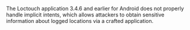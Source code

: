 The Loctouch application 3.4.6 and earlier for Android does not properly handle implicit intents, which allows attackers to obtain sensitive information about logged locations via a crafted application.